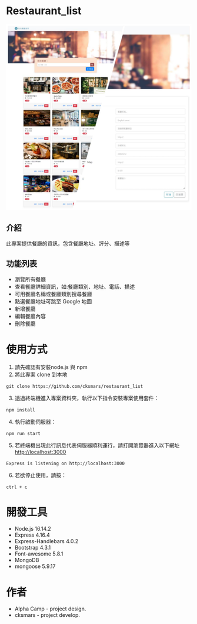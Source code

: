 # Restaurant_list
![Index page about Restaurant List](https://github.com/cksmars/restaurant_list/blob/main/restaurant_list2.png)

## 介紹
此專案提供餐廳的資訊，包含餐廳地址、評分、描述等

## 功能列表
- 瀏覽所有餐廳
- 查看餐廳詳細資訊，如:餐廳類別、地址、電話、描述
- 可用餐廳名稱或餐廳類別搜尋餐廳
- 點選餐廳地址可跳至 Google 地圖
- 新增餐廳
- 編輯餐廳內容
- 刪除餐廳


# 使用方式
1. 請先確認有安裝node.js 與 npm
2. 將此專案 clone 到本地
```
git clone https://github.com/cksmars/restaurant_list
```
3. 透過終端機進入專案資料夾，執行以下指令安裝專案使用套件：
```
npm install
```
4. 執行啟動伺服器：
```
npm run start
```
5. 若終端機出現此行訊息代表伺服器順利運行，請打開瀏覽器進入以下網址<http://localhost:3000>
```
Express is listening on http://localhost:3000
```
6. 若欲停止使用，請按：
```
ctrl + c
```

# 開發工具
- Node.js 16.14.2
- Express 4.16.4
- Express-Handlebars 4.0.2
- Bootstrap 4.3.1
- Font-awesome 5.8.1
- MongoDB
- mongoose 5.9.17

# 作者
- Alpha Camp - project design.
- cksmars - project develop.